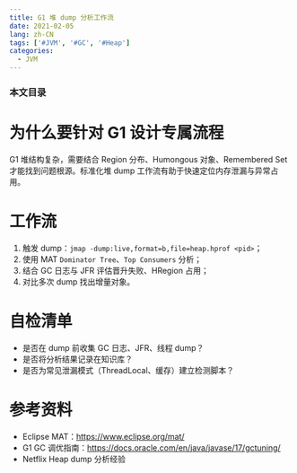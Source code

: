 ```yaml
---
title: G1 堆 dump 分析工作流
date: 2021-02-05
lang: zh-CN
tags: ['#JVM', '#GC', '#Heap']
categories:
  - JVM
---
```


### 本文目录
<!-- toc -->

# 为什么要针对 G1 设计专属流程
G1 堆结构复杂，需要结合 Region 分布、Humongous 对象、Remembered Set 才能找到问题根源。标准化堆 dump 工作流有助于快速定位内存泄漏与异常占用。

# 工作流
1. 触发 dump：`jmap -dump:live,format=b,file=heap.hprof <pid>`；
2. 使用 MAT `Dominator Tree`、`Top Consumers` 分析；
3. 结合 GC 日志与 JFR 评估晋升失败、HRegion 占用；
4. 对比多次 dump 找出增量对象。

# 自检清单
- 是否在 dump 前收集 GC 日志、JFR、线程 dump？
- 是否将分析结果记录在知识库？
- 是否为常见泄漏模式（ThreadLocal、缓存）建立检测脚本？

# 参考资料
- Eclipse MAT：https://www.eclipse.org/mat/
- G1 GC 调优指南：https://docs.oracle.com/en/java/javase/17/gctuning/
- Netflix Heap dump 分析经验
